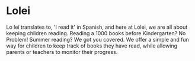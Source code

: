 # Lolei
Lo leí translates to, 'I read it' in Spanish, and here at Lolei,
we are all about keeping children reading. Reading a 1000 books 
before Kindergarten? No Problem! Summer reading? We got you covered. 
We offer a simple and fun way for children to keep track of books 
they have read, while allowing parents or teachers to monitor their 
progress.
